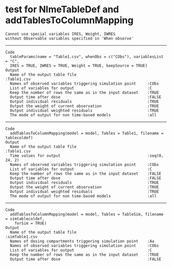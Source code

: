 # test for NlmeTableDef and addTablesToColumnMapping

    Cannot use special variables IRES, Weight, IWRES 
    without Observable variables specified in 'When observe'

---

    Code
      tableParams(name = "Table1.csv", whenObs = c("CObs"), variablesList = "C",
      IRES = TRUE, IWRES = TRUE, Weight = TRUE, keepSource = TRUE)
    Output
      Name of the output table file                               :Table1.csv
      Names of observed variables triggering simulation point     :CObs
      List of variables for output                                :C
      Keep the number of rows the same as in the input dataset    :TRUE
      Output time after dose                                      :FALSE
      Output individual residuals                                 :TRUE
      Output the weight of current observation                    :TRUE
      Output individual weighted residuals                        :TRUE
      The mode of output for non time-based models                :all

---

    Code
      addTablesToColumnMapping(model = model, Tables = Table1, filename = tablecoldef)
    Output
      Name of the output table file                               :Table1.csv
      Time values for output                                      :seq(0, 24, 2)
      Names of observed variables triggering simulation point     :CObs
      List of variables for output                                :C
      Keep the number of rows the same as in the input dataset    :FALSE
      Output time after dose                                      :FALSE
      Output individual residuals                                 :TRUE
      Output the weight of current observation                    :TRUE
      Output individual weighted residuals                        :TRUE
      The mode of output for non time-based models                :all

---

    Code
      addTablesToColumnMapping(model = model, Tables = TableSim, filename = simtablecoldef,
        forSim = TRUE)
    Output
      Name of the output table file                               :simTable1.csv
      Names of dosing compartments triggering simulation point    :Aa
      Names of observed variables triggering simulation point     :CObs
      List of variables for output                                :C
      Keep the number of rows the same as in the input dataset    :TRUE
      Output time after dose                                      :FALSE

